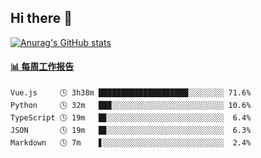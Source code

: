 ## Hi there 👋

[![Anurag's GitHub stats](https://github-readme-stats-orilights.vercel.app/api?username=orilights)](https://github.com/anuraghazra/github-readme-stats)

<!--
**OriLight152/OriLight152** is a ✨ _special_ ✨ repository because its `README.md` (this file) appears on your GitHub profile.

Here are some ideas to get you started:

- 🔭 I’m currently working on ...
- 🌱 I’m currently learning ...
- 👯 I’m looking to collaborate on ...
- 🤔 I’m looking for help with ...
- 💬 Ask me about ...
- 📫 How to reach me: ...
- 😄 Pronouns: ...
- ⚡ Fun fact: ...
-->

<!-- waka-box start -->
#### <a href="https://gist.github.com/92c8d5b388768c10efcba86e82b7c4fb" target="_blank">📊 每周工作报告</a>
```text
Vue.js     🕓 3h38m ████████████████████░░░░░░░░ 71.6%
Python     🕓 32m   ██▉░░░░░░░░░░░░░░░░░░░░░░░░░ 10.6%
TypeScript 🕓 19m   █▊░░░░░░░░░░░░░░░░░░░░░░░░░░  6.4%
JSON       🕓 19m   █▊░░░░░░░░░░░░░░░░░░░░░░░░░░  6.3%
Markdown   🕓 7m    ▋░░░░░░░░░░░░░░░░░░░░░░░░░░░  2.4%
```
<!-- Powered by https://github.com/journey-ad/waka-box-go . -->
<!-- waka-box end -->
